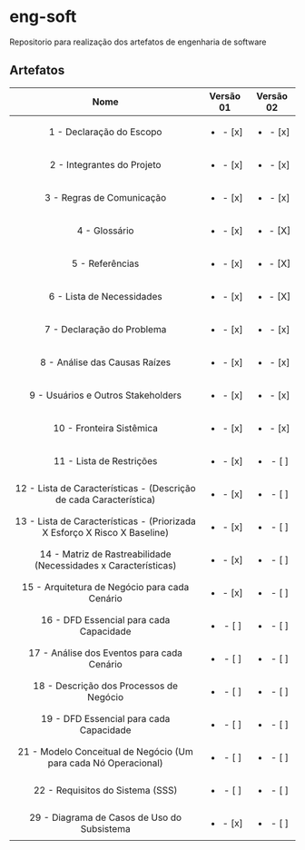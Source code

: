 # eng-soft
Repositorio para realização dos artefatos de engenharia de software

## Artefatos

|   Nome                                                                    |  Versão 01               | Versão 02                |
| :-----------------------------------------------------------------------: | :----------------------: | :----------------------: |
| 1 - Declaração do Escopo                                                  | <ul><li>- [x] </li></ul> | <ul><li>- [x] </li></ul> |
| 2 - Integrantes do Projeto                                                | <ul><li>- [x] </li></ul> | <ul><li>- [x] </li></ul> |
| 3 - Regras de Comunicação                                                 | <ul><li>- [x] </li></ul> | <ul><li>- [x] </li></ul> |
| 4 - Glossário                                                             | <ul><li>- [x] </li></ul> | <ul><li>- [X] </li></ul> |
| 5 - Referências                                                           | <ul><li>- [x] </li></ul> | <ul><li>- [X] </li></ul> |
| 6 - Lista de Necessidades                                                 | <ul><li>- [x] </li></ul> | <ul><li>- [X] </li></ul> |
| 7 - Declaração do Problema                                                | <ul><li>- [x] </li></ul> | <ul><li>- [x] </li></ul> |
| 8 - Análise das Causas Raízes                                             | <ul><li>- [x] </li></ul> | <ul><li>- [x] </li></ul> |
| 9 - Usuários e Outros Stakeholders                                        | <ul><li>- [x] </li></ul> | <ul><li>- [x] </li></ul> |
| 10 - Fronteira Sistêmica                                                  | <ul><li>- [x] </li></ul> | <ul><li>- [x] </li></ul> |
| 11 - Lista de Restrições                                                  | <ul><li>- [x] </li></ul> | <ul><li>- [ ] </li></ul> |
| 12 - Lista de Características - (Descrição de cada Característica)        | <ul><li>- [x] </li></ul> | <ul><li>- [ ] </li></ul> |
| 13 - Lista de Características - (Priorizada X Esforço X Risco X Baseline) | <ul><li>- [x] </li></ul> | <ul><li>- [ ] </li></ul> |
| 14 - Matriz de Rastreabilidade (Necessidades x Características)           | <ul><li>- [x] </li></ul> | <ul><li>- [ ] </li></ul> |
| 15 - Arquitetura de Negócio para cada Cenário                             | <ul><li>- [x] </li></ul> | <ul><li>- [ ] </li></ul> |
| 16 - DFD Essencial para cada Capacidade                                   | <ul><li>- [ ] </li></ul> | <ul><li>- [ ] </li></ul> |
| 17 - Análise dos Eventos para cada Cenário                                | <ul><li>- [ ] </li></ul> | <ul><li>- [ ] </li></ul> |
| 18 - Descrição dos Processos de Negócio                                   | <ul><li>- [ ] </li></ul> | <ul><li>- [ ] </li></ul> |
| 19 - DFD Essencial para cada Capacidade                                   | <ul><li>- [ ] </li></ul> | <ul><li>- [ ] </li></ul> |
| 21 - Modelo Conceitual de Negócio (Um para cada Nó Operacional)           | <ul><li>- [ ] </li></ul> | <ul><li>- [ ] </li></ul> |
| 22 - Requisitos do Sistema (SSS)                                          | <ul><li>- [ ] </li></ul> | <ul><li>- [ ] </li></ul> |
| 29 - Diagrama de Casos de Uso do Subsistema                               | <ul><li>- [x] </li></ul> | <ul><li>- [ ] </li></ul> |
